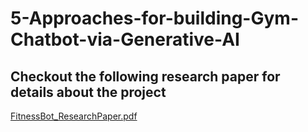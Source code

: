 # 5-Approaches-for-building-Gym-Chatbot-via-Generative-AI

## Checkout the following research paper for details about the project
[FitnessBot_ResearchPaper.pdf](https://github.com/user-attachments/files/18053498/FitnessBot_ResearchPaper.pdf)
